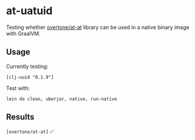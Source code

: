 # at-uatuid

Testing whether [overtone/at-at](https://github.com/overtone/at-at) library can be used in a native binary image with GraalVM.

## Usage

Currently testing:

    [clj-uuid "0.1.9"]

Test with:

    lein do clean, uberjar, native, run-native

## Results
`[overtone/at-at]` :white_check_mark: